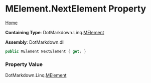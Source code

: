 <a name="_top"></a>

# MElement\.NextElement Property

[Home](../../../../README.md#_top)

**Containing Type**: DotMarkdown\.Linq\.[MElement](../README.md#_top)

**Assembly**: DotMarkdown\.dll

```csharp
public MElement NextElement { get; }
```

### Property Value

DotMarkdown\.Linq\.[MElement](../README.md#_top)

